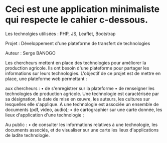 # Ceci est une application minimaliste qui respecte le cahier c-dessous.
  Les technolgies utilisées : PHP, JS, Leaflet, Bootstrap

Projet : Développement d'une plateforme de transfert de technologies

Auteur : Serge BANOGO

Les chercheurs mettent en place des technologies pour améliorer la production agricole. 
Ils ont besoin d'une plateforme pour partager les informations sur leurs technologies. 
L'objectif de ce projet est de mettre en place, une plateforme web permettant :

aux chercheurs :
  • de s'enregistrer sur la plateforme
  • de renseigner les technologies de production agricole. Une technologie est 
  caractérisée par sa désignation, la date de mise en œuvre, les auteurs, les 
  cultures sur lesquelles elle s'applique. A une technologie est associée un 
  ensemble de documents (pdf, video, audio);
  • de cartographier sur une carte donnée, les lieux d'application d'une technologie ;
  
Au public :
  • de consulter les informations relatives à une technologie, les documents associés, 
  et de visualiser sur une carte les lieux d'applications de ladite technologie.
